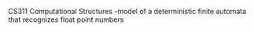 CS311 Computational Structures 
-model of a deterministic finite automata that recognizes float point numbers

